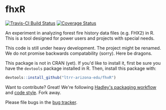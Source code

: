 # fhxR

[![Travis-CI Build Status](https://travis-ci.org/ltrr-arizona-edu/triforce.svg?branch=master)](https://travis-ci.org/ltrr-arizona-edu/fhxR)
[![Coverage Status](https://coveralls.io/repos/ltrr-arizona-edu/triforce/badge.svg)](https://coveralls.io/r/ltrr-arizona-edu/fhxR)

An experiment in analyzing forest fire history data files (e.g. FHX2) in R. This is a tool designed for power users and projects with special needs.

This code is still under heavy development. The project might be renamed. We do not promise backwards compatability (sorry). Here be dragons.

This package is not in CRAN (yet). If you'd like to install it, first be sure you have the `devtools` package installed in R. Then, install this package with:

```R
devtools::install_github("ltrr-arizona-edu/fhxR")
```

Want to contribute? Great! We're following [Hadley's packaging workflow](http://r-pkgs.had.co.nz/) and [code style](http://adv-r.had.co.nz/Style.html). Fork away.

Please file bugs in the [bug tracker](https://github.com/ltrr-arizona-edu/fhxR/issues).
